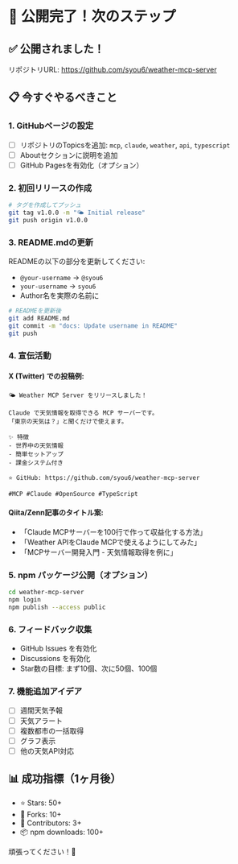 # 🚀 公開完了！次のステップ

## ✅ 公開されました！
リポジトリURL: https://github.com/syou6/weather-mcp-server

## 📋 今すぐやるべきこと

### 1. GitHubページの設定
- [ ] リポジトリのTopicsを追加: `mcp`, `claude`, `weather`, `api`, `typescript`
- [ ] Aboutセクションに説明を追加
- [ ] GitHub Pagesを有効化（オプション）

### 2. 初回リリースの作成
```bash
# タグを作成してプッシュ
git tag v1.0.0 -m "🌤️ Initial release"
git push origin v1.0.0
```

### 3. README.mdの更新
READMEの以下の部分を更新してください:
- `@your-username` → `@syou6`
- `your-username` → `syou6`
- Author名を実際の名前に

```bash
# READMEを更新後
git add README.md
git commit -m "docs: Update username in README"
git push
```

### 4. 宣伝活動

#### X (Twitter) での投稿例:
```
🌤️ Weather MCP Server をリリースしました！

Claude で天気情報を取得できる MCP サーバーです。
「東京の天気は？」と聞くだけで使えます。

✨ 特徴
- 世界中の天気情報
- 簡単セットアップ
- 課金システム付き

⭐ GitHub: https://github.com/syou6/weather-mcp-server

#MCP #Claude #OpenSource #TypeScript
```

#### Qiita/Zenn記事のタイトル案:
- 「Claude MCPサーバーを100行で作って収益化する方法」
- 「Weather APIをClaude MCPで使えるようにしてみた」
- 「MCPサーバー開発入門 - 天気情報取得を例に」

### 5. npm パッケージ公開（オプション）
```bash
cd weather-mcp-server
npm login
npm publish --access public
```

### 6. フィードバック収集
- GitHub Issues を有効化
- Discussions を有効化
- Star数の目標: まず10個、次に50個、100個

### 7. 機能追加アイデア
- [ ] 週間天気予報
- [ ] 天気アラート
- [ ] 複数都市の一括取得
- [ ] グラフ表示
- [ ] 他の天気API対応

## 📊 成功指標（1ヶ月後）
- ⭐ Stars: 50+
- 🍴 Forks: 10+
- 👥 Contributors: 3+
- 📦 npm downloads: 100+

頑張ってください！🎊